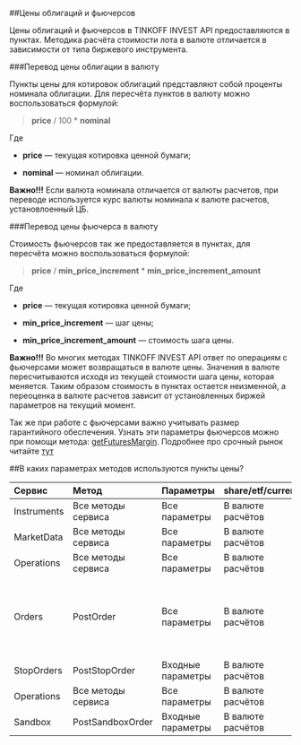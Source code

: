 ##Цены облигаций и фьючерсов

Цены облигаций и фьючерсов в TINKOFF INVEST API предоставляются в пунктах. Методика расчёта стоимости
лота в валюте отличается в зависимости от типа биржевого инструмента.

###Перевод цены облигации в валюту

Пункты цены для котировок облигаций представляют собой проценты номинала облигации. Для пересчёта пунктов
в валюту можно воспользоваться формулой:

> **price** / 100 * **nominal**

Где

* **price** — текущая котировка ценной бумаги;

* **nominal** — номинал облигации.

**Важно!!!** Если валюта номинала отличается от валюты расчетов, при переводе используется курс валюты номинала к валюте расчетов, установлоенный ЦБ.


<a name="futures"></a>
###Перевод цены фьючерса в валюту

Стоимость фьючерсов так же предоставляется в пунктах, для пересчёта можно воспользоваться формулой:
> **price** / **min_price_increment** * **min_price_increment_amount**

Где

* **price** — текущая котировка ценной бумаги;

* **min_price_increment** — шаг цены;

* **min_price_increment_amount** — стоимость шага цены.

**Важно!!!** Во многих методах TINKOFF INVEST API ответ по операциям с фьючерсами может возвращаться в валюте цены.
Значения в валюте пересчитываются исходя из текущей стоимости шага цены, которая меняется.
Таким образом стоимость в пунктах остается неизменной, а переоценка в валюте расчетов зависит от установленных биржей параметров на текущий момент.

Так же при работе с фьючерсами важно учитывать размер гарантийного обеспечения. Узнать эти параметры фьючерсов
можно при помощи метода: [getFuturesMargin](/investAPI/instruments#getfuturesmargin). Подробнее про срочный
рынок читайте [тут](https://help.tinkoff.ru/forts/)


##В каких параметрах методов используются пункты цены?  

|Сервис|Метод|Параметры|share/etf/currency|bond/futures|
|:----|:----|:----|:----|:----|
|Instruments|Все методы сервиса|Все параметры|В валюте расчётов|В валюте расчётов|
|MarketData|Все методы сервиса|Все параметры|В валюте расчётов|В пунктах цены|
|Operations|Все методы сервиса|Все параметры|В валюте расчётов|В валюте расчётов|
|Orders|PostOrder|Все параметры|В валюте расчётов|В валюте расчётов или в пунктах цены в зависимости от [типа цены](https://russianinvestments.github.io/investAPI/orders/#pricetype)|
|StopOrders|PostStopOrder|Входные параметры|В валюте расчётов|В валюте расчётов|
|Operations|Все методы сервиса|Все параметры|В валюте расчётов|В валюте расчётов|
|Sandbox|PostSandboxOrder|Входные параметры|В валюте расчётов|В валюте расчётов|